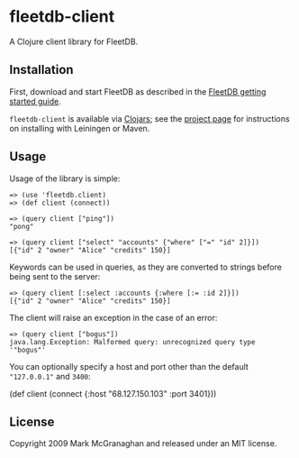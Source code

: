 # fleetdb-client

A Clojure client library for FleetDB.


## Installation

First, download and start FleetDB as described in the [FleetDB getting started guide](http://fleetdb.org/docs/getting_started.html).

`fleetdb-client` is available via [Clojars](http://clojars.org); see the [project page](http://clojars.org/fleetdb-client) for instructions on installing with Leiningen or Maven.


## Usage

Usage of the library is simple:
 
    => (use 'fleetdb.client)
    => (def client (connect))
    
    => (query client ["ping"])
    "pong"

    => (query client ["select" "accounts" {"where" ["=" "id" 2]}])
    [{"id" 2 "owner" "Alice" "credits" 150}]
    
Keywords can be used in queries, as they are converted to strings before being sent to the server:

    => (query client [:select :accounts {:where [:= :id 2]}])
    [{"id" 2 "owner" "Alice" "credits" 150}]

The client will raise an exception in the case of an error:

    => (query client ["bogus"])
    java.lang.Exception: Malformed query: unrecognized query type '"bogus"'

You can optionally specify a host and port other than the default `"127.0.0.1"` and `3400`:

   (def client (connect {:host "68.127.150.103" :port 3401}))

## License

Copyright 2009 Mark McGranaghan and released under an MIT license.

